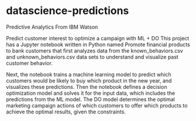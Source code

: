 # datascience-predictions
Predictive Analytics From IBM Watson


Predict customer interest to optimize a campaign with ML + DO
This project has a Jupyter notebook written in Python named Promote financial products to bank customers that first analyzes data from the known_behaviors.csv and unknown_behaviors.csv data sets to understand and visualize past customer behavior.

Next, the notebook trains a machine learning model to predict which customers would be likely to buy which product in the new year, and visualizes these predictions. Then the notebook defines a decision optimization model and solves it for the input data, which includes the predictions from the ML model. The DO model determines the optimal marketing campaign actions of which customers to offer which products to achieve the optimal results, given the constraints.
